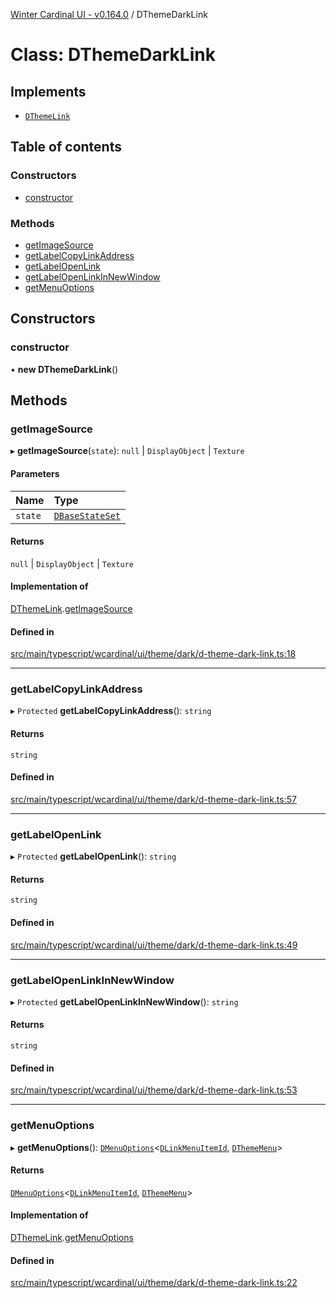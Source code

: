[Winter Cardinal UI - v0.164.0](../index.md) / DThemeDarkLink

# Class: DThemeDarkLink

## Implements

- [`DThemeLink`](../interfaces/DThemeLink.md)

## Table of contents

### Constructors

- [constructor](DThemeDarkLink.md#constructor)

### Methods

- [getImageSource](DThemeDarkLink.md#getimagesource)
- [getLabelCopyLinkAddress](DThemeDarkLink.md#getlabelcopylinkaddress)
- [getLabelOpenLink](DThemeDarkLink.md#getlabelopenlink)
- [getLabelOpenLinkInNewWindow](DThemeDarkLink.md#getlabelopenlinkinnewwindow)
- [getMenuOptions](DThemeDarkLink.md#getmenuoptions)

## Constructors

### constructor

• **new DThemeDarkLink**()

## Methods

### getImageSource

▸ **getImageSource**(`state`): ``null`` \| `DisplayObject` \| `Texture`

#### Parameters

| Name | Type |
| :------ | :------ |
| `state` | [`DBaseStateSet`](../interfaces/DBaseStateSet.md) |

#### Returns

``null`` \| `DisplayObject` \| `Texture`

#### Implementation of

[DThemeLink](../interfaces/DThemeLink.md).[getImageSource](../interfaces/DThemeLink.md#getimagesource)

#### Defined in

[src/main/typescript/wcardinal/ui/theme/dark/d-theme-dark-link.ts:18](https://github.com/winter-cardinal/winter-cardinal-ui/blob/v0.164.0/src/main/typescript/wcardinal/ui/theme/dark/d-theme-dark-link.ts#L18)

___

### getLabelCopyLinkAddress

▸ `Protected` **getLabelCopyLinkAddress**(): `string`

#### Returns

`string`

#### Defined in

[src/main/typescript/wcardinal/ui/theme/dark/d-theme-dark-link.ts:57](https://github.com/winter-cardinal/winter-cardinal-ui/blob/v0.164.0/src/main/typescript/wcardinal/ui/theme/dark/d-theme-dark-link.ts#L57)

___

### getLabelOpenLink

▸ `Protected` **getLabelOpenLink**(): `string`

#### Returns

`string`

#### Defined in

[src/main/typescript/wcardinal/ui/theme/dark/d-theme-dark-link.ts:49](https://github.com/winter-cardinal/winter-cardinal-ui/blob/v0.164.0/src/main/typescript/wcardinal/ui/theme/dark/d-theme-dark-link.ts#L49)

___

### getLabelOpenLinkInNewWindow

▸ `Protected` **getLabelOpenLinkInNewWindow**(): `string`

#### Returns

`string`

#### Defined in

[src/main/typescript/wcardinal/ui/theme/dark/d-theme-dark-link.ts:53](https://github.com/winter-cardinal/winter-cardinal-ui/blob/v0.164.0/src/main/typescript/wcardinal/ui/theme/dark/d-theme-dark-link.ts#L53)

___

### getMenuOptions

▸ **getMenuOptions**(): [`DMenuOptions`](../interfaces/DMenuOptions.md)<[`DLinkMenuItemId`](../index.md#dlinkmenuitemid), [`DThemeMenu`](../interfaces/DThemeMenu.md)\>

#### Returns

[`DMenuOptions`](../interfaces/DMenuOptions.md)<[`DLinkMenuItemId`](../index.md#dlinkmenuitemid), [`DThemeMenu`](../interfaces/DThemeMenu.md)\>

#### Implementation of

[DThemeLink](../interfaces/DThemeLink.md).[getMenuOptions](../interfaces/DThemeLink.md#getmenuoptions)

#### Defined in

[src/main/typescript/wcardinal/ui/theme/dark/d-theme-dark-link.ts:22](https://github.com/winter-cardinal/winter-cardinal-ui/blob/v0.164.0/src/main/typescript/wcardinal/ui/theme/dark/d-theme-dark-link.ts#L22)
